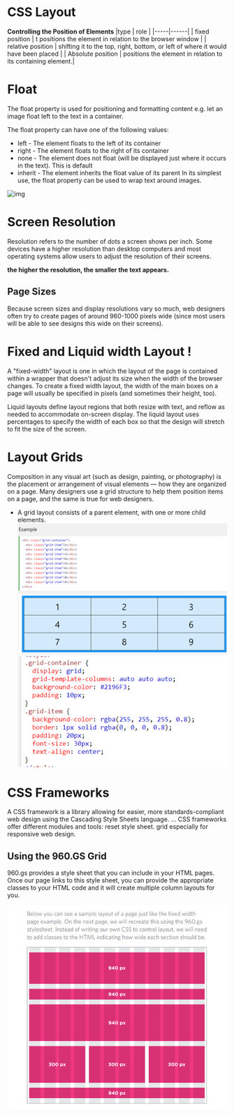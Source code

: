 # CSS Layout 
**Controlling the Position of Elements**
|type | role |
|-----|------|
| fixed position | t positions the element in relation to the browser window |
| relative position | shifting it to the top, right, bottom, or left of where it would have been placed |
| Absolute position | positions the element in relation to its containing element.|

# Float 
The float property is used for positioning and formatting content e.g. let an image float left to the text in a container.

The float property can have one of the following values:

* left - The element floats to the left of its container
* right - The element floats to the right of its container 
* none - The element does not float (will be displayed just where it occurs in the text). This is default
* inherit - The element inherits the float value of its parent
In its simplest use, the float property can be used to wrap text around images.

![img](https://cdn-images-1.medium.com/fit/t/1600/480/1*CFwJ6lMQMOi4Oy7L8Mn17g.png)

# Screen Resolution
Resolution refers to the number of dots a screen shows per inch. Some 
devices have a higher resolution than desktop computers and most 
operating systems allow users to adjust the resolution of their screens.

 **the higher the resolution, the smaller the text appears.**
  ## Page Sizes
  Because screen sizes and display resolutions vary so much, web 
designers often try to create pages of around 960-1000 pixels wide 
(since most users will be able to see designs this wide on their screens).


# Fixed and Liquid width Layout !
A "fixed-width" layout is one in which the layout of the page is contained within a wrapper that doesn't adjust its size when the width of the browser changes. 
To create a fixed width layout, the width of the main boxes on 
a page will usually be specified in pixels (and sometimes their 
height, too).

Liquid layouts define layout regions that both resize with text, and reflow as needed to accommodate on-screen display.
The liquid layout uses percentages to specify the width 
of each box so that the design will stretch to fit the size of the 
screen.

# Layout Grids
Composition in any visual art (such as design, painting, or photography) 
is the placement or arrangement of visual elements — how they are 
organized on a page. Many designers use a grid structure to help them 
position items on a page, and the same is true for web designers.
 
 * A grid layout consists of a parent element, with one or more child elements.
![img](gr1.png)
![img](gr2.png)

# CSS Frameworks
A CSS framework is a library allowing for easier, more standards-compliant web design using the Cascading Style Sheets language. ... CSS frameworks offer different modules and tools: reset style sheet. grid especially for responsive web design.

## Using the 960.GS Grid
960.gs provides a style sheet that you can include in your 
HTML pages. Once our page links to this style sheet, you can 
provide the appropriate classes to your HTML code and it will 
create multiple column layouts for you.


![img](gs.PNG)

